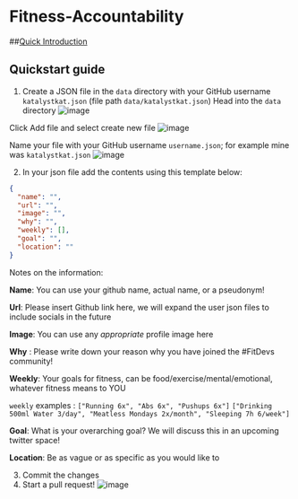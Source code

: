 # Fitness-Accountability

##[Quick Introduction](https://fitdevs-withkat.github.io/Support/landing_page/)

## Quickstart guide

1. Create a JSON file in the `data` directory with your GitHub username `katalystkat.json` (file path `data/katalystkat.json`)
Head into the `data` directory
![image](https://user-images.githubusercontent.com/96984912/180663307-8c822155-34f8-43b0-b59b-cfa62d454833.png)

Click Add file and select create new file
![image](https://user-images.githubusercontent.com/96984912/180663341-e049e7ad-39fc-421d-bdda-f8545ebbde8d.png)

Name your file with your GitHub username `username.json`; for example mine was `katalystkat.json`
![image](https://user-images.githubusercontent.com/96984912/180663362-77216c56-6252-4767-850e-949191dd5043.png)


2. In your json file add the contents using this template below:

```json
{
  "name": "",
  "url": "",
  "image": "",
  "why": "",
  "weekly": [],
  "goal": "",
  "location": ""
}
```
Notes on the information: 

**Name**: You can use your github name, actual name, or a pseudonym! 


**Url**: Please insert Github link here, we will expand the user json files to include socials in the future


**Image**: You can use any *appropriate* profile image here


**Why** : Please write down your reason why you have joined the #FitDevs community!


**Weekly**: Your goals for fitness, can be food/exercise/mental/emotional, whatever fitness means to YOU 



`weekly` examples :
`["Running 6x", "Abs 6x", "Pushups 6x"]`
`["Drinking 500ml Water 3/day", "Meatless Mondays 2x/month", "Sleeping 7h 6/week"]`


**Goal**: What is your overarching goal? We will discuss this in an upcoming twitter space! 


**Location**: Be as vague or as specific as you would like to

3. Commit the changes
4. Start a pull request!
![image](https://user-images.githubusercontent.com/96984912/180663849-b0587045-0522-4046-9131-07915e0bbcf1.png)
